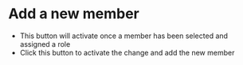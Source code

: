 # Add a new member
- This button will activate once a member has been selected and assigned a role
- Click this button to activate the change and add the new member